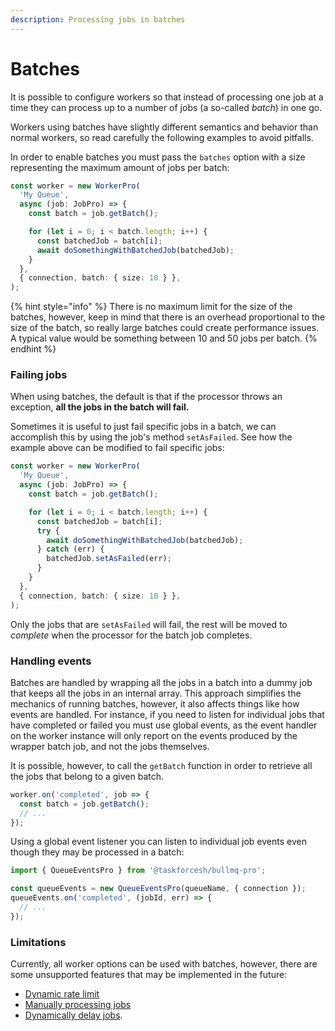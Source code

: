 ```yaml
---
description: Processing jobs in batches
---
```


# Batches

It is possible to configure workers so that instead of processing one job at a time they can process up to a number of jobs (a so-called _batch_) in one go.

Workers using batches have slightly different semantics and behavior than normal workers, so read carefully the following examples to avoid pitfalls.

In order to enable batches you must pass the `batches` option with a size representing the maximum amount of jobs per batch:

```typescript
const worker = new WorkerPro(
  'My Queue',
  async (job: JobPro) => {
    const batch = job.getBatch();

    for (let i = 0; i < batch.length; i++) {
      const batchedJob = batch[i];
      await doSomethingWithBatchedJob(batchedJob);
    }
  },
  { connection, batch: { size: 10 } },
);
```

{% hint style="info" %}
There is no maximum limit for the size of the batches, however, keep in mind that there is an overhead proportional to the size of the batch, so really large batches could create performance issues. A typical value would be something between 10 and 50 jobs per batch.
{% endhint %}

### Failing jobs

When using batches, the default is that if the processor throws an exception, **all the jobs in the batch will fail.**

Sometimes it is useful to just fail specific jobs in a batch, we can accomplish this by using the job's method `setAsFailed`. See how the example above can be modified to fail specific jobs:

```typescript
const worker = new WorkerPro(
  'My Queue',
  async (job: JobPro) => {
    const batch = job.getBatch();

    for (let i = 0; i < batch.length; i++) {
      const batchedJob = batch[i];
      try {
        await doSomethingWithBatchedJob(batchedJob);
      } catch (err) {
        batchedJob.setAsFailed(err);
      }
    }
  },
  { connection, batch: { size: 10 } },
);
```

Only the jobs that are `setAsFailed` will fail, the rest will be moved to _complete_ when the processor for the batch job completes.

### Handling events

Batches are handled by wrapping all the jobs in a batch into a dummy job that keeps all the jobs in an internal array. This approach simplifies the mechanics of running batches, however, it also affects things like how events are handled. For instance, if you need to listen for individual jobs that have completed or failed you must use global events, as the event handler on the worker instance will only report on the events produced by the wrapper batch job, and not the jobs themselves.

It is possible, however, to call the `getBatch` function in order to retrieve all the jobs that belong to a given batch.

```typescript
worker.on('completed', job => {
  const batch = job.getBatch();
  // ...
});
```

Using a global event listener you can listen to individual job events even though they may be processed in a batch:

```typescript
import { QueueEventsPro } from '@taskforcesh/bullmq-pro';

const queueEvents = new QueueEventsPro(queueName, { connection });
queueEvents.on('completed', (jobId, err) => {
  // ...
});
```

### Limitations

Currently, all worker options can be used with batches, however, there are some unsupported features that may be implemented in the future:

- [Dynamic rate limit](https://docs.bullmq.io/guide/rate-limiting#manual-rate-limit)
- [Manually processing jobs](https://docs.bullmq.io/patterns/manually-fetching-jobs)
- [Dynamically delay jobs](https://docs.bullmq.io/patterns/process-step-jobs#delaying).
